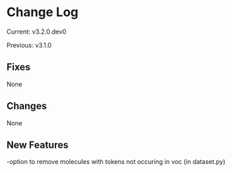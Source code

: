 # Change Log

Current: v3.2.0.dev0

Previous: v3.1.0

## Fixes

None

## Changes

None

## New Features

-option to remove molecules with tokens not occuring in voc (in dataset.py)
